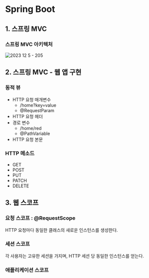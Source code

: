 # Spring Boot

## 1. 스프링 MVC
### 스프링 MVC 아키텍처
![2023  12  5  - 205](https://github.com/user-attachments/assets/5da48028-60b4-488c-905c-b94378546a6a)


## 2. 스프링 MVC - 웹 앱 구현
### 동적 뷰
- HTTP 요청 매개변수 <br>
  - /home?key=value
  - @RequestParam
- HTTP 요청 헤더
- 경로 변수
  - /home/red
  - @PathVariable
- HTTP 요청 본문

### HTTP 메소드
- GET
- POST
- PUT
- PATCH
- DELETE


## 3. 웹 스코프
### 요청 스코프 : @RequestScope
HTTP 요청마다 동일한 클래스의 새로운 인스턴스를 생성한다.

### 세션 스코프
각 사용자는 고유한 세션을 가지며, HTTP 세션 당 동일한 인스턴스를 얻는다.

### 애플리케이션 스코프
